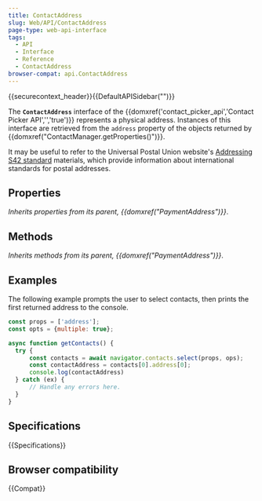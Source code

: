 ```yaml
---
title: ContactAddress
slug: Web/API/ContactAddress
page-type: web-api-interface
tags:
  - API
  - Interface
  - Reference
  - ContactAddress
browser-compat: api.ContactAddress
---
```

{{securecontext_header}}{{DefaultAPISidebar("")}}

The **`ContactAddress`** interface of the {{domxref('contact_picker_api','Contact Picker API','','true')}} represents a physical address. Instances of this interface are retrieved from the `address` property of the objects returned by {{domxref("ContactManager.getProperties()")}}.

It may be useful to refer to the Universal Postal Union website's [Addressing S42 standard](https://www.upu.int/en/Postal-Solutions/Programmes-Services/Addressing-Solutions#addressing-s42-standard) materials, which provide information about international standards for postal addresses.

## Properties

_Inherits properties from its parent, {{domxref("PaymentAddress")}}_.

## Methods

_Inherits methods from its parent, {{domxref("PaymentAddress")}}_.

## Examples

The following example prompts the user to select contacts, then prints the first returned address to the console.

```js
const props = ['address'];
const opts = {multiple: true};

async function getContacts() {
  try {
      const contacts = await navigator.contacts.select(props, ops);
      const contactAddress = contacts[0].address[0];
      console.log(contactAddress)
  } catch (ex) {
      // Handle any errors here.
  }
}
```

## Specifications

{{Specifications}}

## Browser compatibility

{{Compat}}
